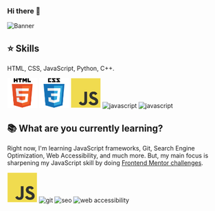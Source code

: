 ### Hi there :wave:

![Banner](https://git.io/JrCSm)
## :star: Skills

HTML, CSS, JavaScript, Python, C++.

<p align="left">
  <img src="https://raw.githubusercontent.com/devicons/devicon/master/icons/html5/html5-original-wordmark.svg" alt="html5" width="auto" height="70"/>
  <img src="https://raw.githubusercontent.com/devicons/devicon/master/icons/css3/css3-original-wordmark.svg" alt="css3" width="auto" height="70"/>
  <img src="https://raw.githubusercontent.com/devicons/devicon/master/icons/javascript/javascript-original.svg" alt="javascript" width="auto" height="70"/>
  <img src="https://raw.githubusercontent.com/jmnote/z-icons/master/svg/python.svg" alt="javascript" width="auto" height="70"/>
  <img src="https://raw.githubusercontent.com/jmnote/z-icons/master/svg/cpp.svg" alt="javascript" width="auto" height="70"/>
</p>

## :books: What are you currently learning?

Right now, I'm learning JavaScript frameworks, Git, Search Engine Optimization, Web Accessibility, and much more. But, my main focus is sharpening my JavaScript skill by doing [Frontend Mentor challenges](https://www.frontendmentor.io/challenges/).

<p align="left">
  <img src="https://raw.githubusercontent.com/devicons/devicon/master/icons/javascript/javascript-original.svg" alt="javascript" width="auto" height="70"/>
  <img src="https://www.vectorlogo.zone/logos/git-scm/git-scm-icon.svg" alt="git" width="auto" height="70"/>
  <img src="https://git.io/JrC5i" alt="seo" width="auto" height="70"/>
  <img src="https://git.io/JrCQk" alt="web accessibility" width="auto" height="70"/>
</p>
